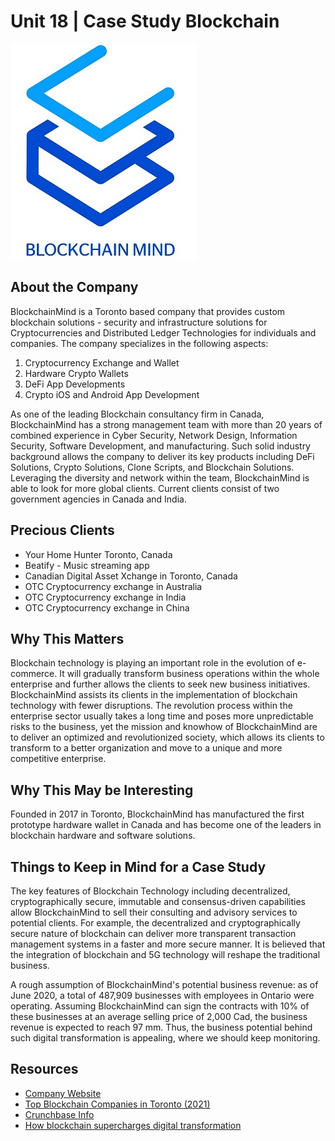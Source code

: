 # Unit 18 | Case Study Blockchain
![logo](blockchainmind-3.jpg)
## About the Company
BlockchainMind is a Toronto based company that provides custom blockchain solutions - security and infrastructure solutions for Cryptocurrencies and Distributed Ledger Technologies for individuals and companies. The company specializes in the following aspects:
1. Cryptocurrency Exchange and Wallet
2. Hardware Crypto Wallets
3. DeFi App Developments
4. Crypto iOS and Android App Development 

As one of the leading Blockchain consultancy firm in Canada, BlockchainMind has a strong management team with more than 20 years of combined experience in Cyber Security, Network Design, Information Security, Software Development, and manufacturing. Such solid industry background allows the company to deliver its key products including DeFi Solutions, Crypto Solutions, Clone Scripts, and Blockchain Solutions. Leveraging the diversity and network within the team, BlockchainMind is able to look for more global clients. Current clients consist of two government agencies in Canada and India.
## Precious Clients 
- Your Home Hunter Toronto, Canada
- Beatify - Music streaming app
- Canadian Digital Asset Xchange in Toronto, Canada
- OTC Cryptocurrency exchange in Australia
- OTC Cryptocurrency exchange in India
- OTC Cryptocurrency exchange in China
## Why This Matters
Blockchain technology is playing an important role in the evolution of e-commerce. It will gradually transform business operations within the whole enterprise and further allows the clients to seek new business initiatives. BlockchainMind assists its clients in the implementation of blockchain technology with fewer disruptions. The revolution process within the enterprise sector usually takes a long time and poses more unpredictable risks to the business, yet the mission and knowhow of BlockchainMind are to deliver an optimized and revolutionized society, which allows its clients to transform to a better organization and move to a unique and more competitive enterprise.

## Why This May be Interesting
Founded in 2017 in Toronto, BlockchainMind has manufactured the first prototype hardware wallet in Canada and has become one of the leaders in blockchain hardware and software solutions.

## Things to Keep in Mind for a Case Study
The key features of Blockchain Technology including decentralized, cryptographically secure, immutable and consensus-driven capabilities allow BlockchainMind to sell their consulting and advisory services to potential clients. For example, the decentralized and cryptographically secure nature of blockchain can deliver more transparent transaction management systems in a faster and more secure manner. It is believed that the integration of blockchain and 5G technology will reshape the traditional business.

A rough assumption of BlockchainMind's potential business revenue: as of June 2020, a total of 487,909 businesses with employees in Ontario were operating. Assuming BlockchainMind can sign the contracts with 10% of these businesses at an average selling price of 2,000 Cad, the business revenue is expected to reach 97 mm. Thus, the business potential behind such digital transformation is appealing, where we should keep monitoring.


## Resources
- [Company Website](https://www.blockchainmind.com/product-services)
- [Top Blockchain Companies in Toronto (2021)](https://df.media/these-are-the-top-blockchain-companies-in-toronto-2021/)
- [Crunchbase Info](https://www.crunchbase.com/organization/blockchain-mind)
- [How blockchain supercharges digital transformation](https://medium.com/@BijouConcierge/how-blockchain-supercharges-digital-transformation-c0b2f4d5656c)

